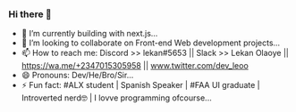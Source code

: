 ### Hi there 👋

<!-- 🦁 **/devv-leo** is a ✨ _special_ ✨ `upcoming` developer. -->
 
<!-- Here are some ideas to get you a picture of devv-leo 💃: -->

- 🌱 I’m currently building with next.js...
- 👯 I’m looking to collaborate on Front-end Web development projects...
- 📫 How to reach me: Discord >> <bold>lekan#5653</bold> || Slack >> Lekan Olaoye || https://wa.me/+2347015305958 || www.twitter.com/dev_leoo
- 😄 Pronouns: Dev/He/Bro/Sir...
- ⚡ Fun fact: #ALX student | Spanish Speaker | #FAA UI graduate | Introverted nerd🤓 | I lovve programming ofcourse...

<!-- - 🔭 I’m currently working on ALX projects.... -->
<!-- - 💬 Ask me about my stacks... -->
<!-- - 🤔 I’m looking for help with my career, and ofcourse money😁😋... -->
